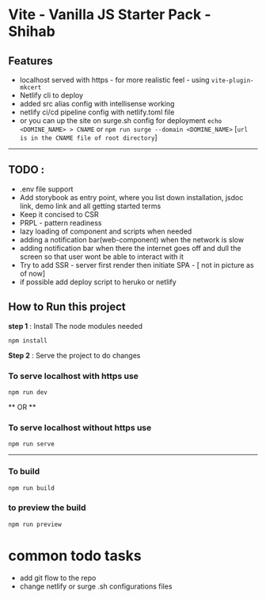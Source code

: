 # Vite - Vanilla JS Starter Pack - Shihab 

## **Features**
*  localhost served with https - for more realistic feel - using `vite-plugin-mkcert`
*  Netlify cli to deploy
*  added src alias config with intellisense working
*  netlify ci/cd pipeline config with netlify.toml file
*  or you can up the site on surge.sh config for deployment `echo <DOMINE_NAME> > CNAME` or `npm run surge --domain <DOMINE_NAME>` [`url is in the CNAME file of root directory`]
---

## TODO :
*  .env file support
* Add storybook as entry point, where you list down installation, jsdoc link, demo link and all getting started terms
* Keep it concised to CSR
* PRPL - pattern readiness
* lazy loading of component and scripts when needed
* adding a notification bar(web-component) when the network is slow
* adding notification bar when there the internet goes off and dull the screen so that user wont be able to interact with it
* Try to add SSR - server first render then initiate SPA - [ not in picture as of now]
* if possible add deploy script to heruko or netlify

## **How to Run this project**
**step 1** : Install The node modules needed

`npm install`

**Step 2** : Serve the project to do changes
### To serve localhost with https use
`npm run dev`

** OR **
### To serve localhost without https use
`npm run serve`

---
### To build
`npm run build`

### to preview the build
`npm run preview`

# common todo tasks
* add git flow to the repo
* change netlify or surge .sh configurations files